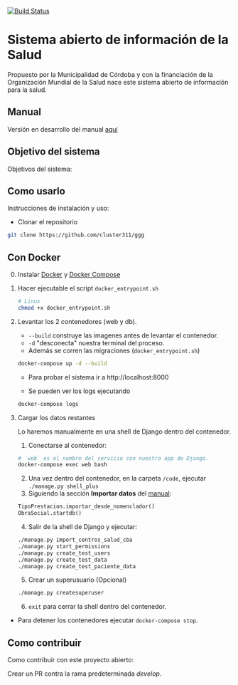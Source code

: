 [![Build Status](https://travis-ci.org/cluster311/ggg.svg?branch=master)](https://travis-ci.org/cluster311/ggg)

# Sistema abierto de información de la Salud

Propuesto por la Municipalidad de Córdoba y con la
financiación de la Organización Mundial de la Salud
nace este sistema abierto de información para la salud.

## Manual

Versión en desarrollo del manual [aquí](https://docs.google.com/document/d/1ePgRHtQiG81u2eF4qf48ozq4RMyviwgu/export?format=pdf)

## Objetivo del sistema

Objetivos del sistema:

## Como usarlo

Instrucciones de instalación y uso:

-   Clonar el repositorio

```bash
git clone https://github.com/cluster311/ggg
```

## Con Docker

0. Instalar [Docker](https://docs.docker.com/get-docker/) y [Docker Compose](https://docs.docker.com/compose/install/)

1.  Hacer ejecutable el script `docker_entrypoint.sh`
    ```bash
    # Linux
    chmod +x docker_entrypoint.sh
    ```

2.  Levantar los 2 contenedores (web y db).

    -   `--build` construye las imagenes antes de levantar el contenedor.
    -   `-d` "desconecta" nuestra terminal del proceso.
    -   Además se corren las migraciones (`docker_entrypoint.sh`)

    ```bash
    docker-compose up -d --build
    ```

    -   Para probar el sistema ir a http://localhost:8000

    -   Se pueden ver los logs ejecutando
    ```bash
    docker-compose logs 
    ```

3.  Cargar los datos restantes

    Lo haremos manualmente en una shell de Django dentro del contenedor.

    1.  Conectarse al contenedor:

    ```bash
    # `web` es el nombre del servicio con nuestra app de Django.
    docker-compose exec web bash
    ```

    2. Una vez dentro del contenedor, en la carpeta `/code`, ejecutar `./manage.py shell_plus`
    3. Siguiendo la sección **Importar datos** del [manual](https://docs.google.com/document/d/1ePgRHtQiG81u2eF4qf48ozq4RMyviwgu/edit#heading=h.aq1beefkoxs9):

    ```python
    TipoPrestacion.importar_desde_nomenclador()
    ObraSocial.startdb()
    ```

    4. Salir de la shell de Django y ejecutar:

    ```bash
    ./manage.py import_centros_salud_cba
    ./manage.py start_permissions
    ./manage.py create_test_users
    ./manage.py create_test_data
    ./manage.py create_test_paciente_data

    ```

    5. Crear un superusuario (Opcional)

    ```bash
    ./manage.py createsuperuser
    ```

    6. `exit` para cerrar la shell dentro del contenedor.


-   Para detener los contenedores ejecutar `docker-compose stop`.

## Como contribuir

Como contribuir con este proyecto abierto:

Crear un PR contra la rama predeterminada _develop_.
